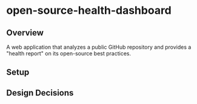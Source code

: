 # open-source-health-dashboard

## Overview

A web application that analyzes a public GitHub repository and provides a "health report" on its open-source best practices.

## Setup

## Design Decisions
